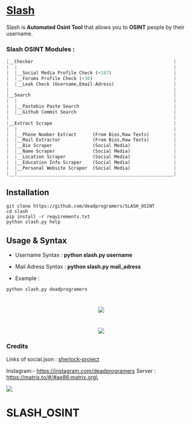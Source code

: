 # [Slash](https://github.com/deadprogramers/SLASH-OSINT)

Slash is **Automated Osint Tool** that allows you to **OSINT** people by their username.

### Slash OSINT Modules :
```python
|__Checker                                                    |
|  |                                                          |
|  |__Social Media Profile Check (+187)                       |
|  |__Forums Profile Check (+30)                              |
|  |__Leak Check (Username,Email-Adress)                      |
|                                                             |
|__Search                                                     |
|  |                                                          |
|  |__Pastebin Paste Search                                   |
|  |__Github Commit Search                                    |
|                                                             |
|__Extract Scrape                                             |
|  |                                                          |
|  |__Phone Number Extract      (From Bios,Raw Texts)         |
|  |__Mail Extractor            (From Bios,Raw Texts)         |
|  |__Bio Scraper               (Social Media)                |
|  |__Name Scraper              (Social Media)                |
|  |__Location Scraper          (Social Media)                |
|  |__Education Info Scraper    (Social Media)                |
|  |__Personal Website Scraper  (Social Media)                |
|__|__________________________________________________________|
```

## Installation

```
git clone https://github.com/deadprogramers/SLASH_OSINT
cd slash
pip install -r requirements.txt
python slash.py help
```

## Usage & Syntax

* Username Syntax : **python slash.py username**
* Mail Adress Syntax : **python slash.py mail_adress**

* Example : 
```
python slash.py deadprogramers
```
<h1 align="center">
  <img src="https://raw.githubusercontent.com/deadprogramers/SLASH-OSINT/main/images/1.png">
</h1>
<h1 align="center">
  <img src="https://github.com/deadprogramers/SLASH-OSINT/blob/main/images/2.png?raw=true">
</h1>

### Credits
Links of social.json : [sherlock-project](https://github.com/sherlock-project/sherlock/)


Instagram:- https://instagram.com/deadprogramers
Server  : https://matrix.to/#/#ae86:matrix.org\

![](https://visitor-badge.glitch.me/badge?page_id=thesaderror.slash)
# SLASH_OSINT
